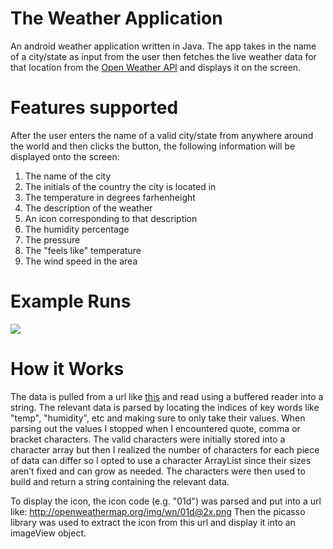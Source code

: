 # The Weather Application
An android weather application written in Java. The app takes in the name of a city/state as input from the user then fetches the live weather data
for that location from the [Open Weather API](https://openweathermap.org/) and displays it on the screen.

# Features supported

After the user enters the name of a valid city/state from anywhere around the world and then clicks the button, the following information will be displayed onto the screen:

1) The name of the city
2) The initials of the country the city is located in
3) The temperature in degrees farhenheight 
4) The description of the weather
5) An icon corresponding to that description
6) The humidity percentage
7) The pressure
8) The "feels like" temperature
9) The wind speed in the area

# Example Runs

![](http://g.recordit.co/hCpMGBG2l4.gif=250x250)


# How it Works

The data is pulled from a url like [this](https://api.openweathermap.org/data/2.5/weather?q=Boston&appid=e53301e27efa0b66d05045d91b2742d3&units=imperial) and read using a buffered reader into a string. The relevant data is parsed by locating the indices of key words like "temp", "humidity", etc and making sure to only take their values. When parsing out the values I stopped when I encountered quote, comma or bracket characters. The valid characters were initially stored into a character array but then I realized the number of characters for each piece of data can differ so I opted to use a character ArrayList since their sizes aren’t fixed and can grow as needed. The characters were then used to build and return a string containing the relevant data. 

To display the icon, the icon code (e.g. "01d") was parsed and put into a url like: http://openweathermap.org/img/wn/01d@2x.png
Then the picasso library was used to extract the icon from this url and display it into an imageView object. 


